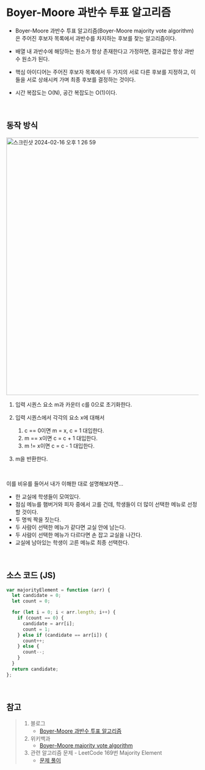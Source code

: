 # Boyer-Moore 과반수 투표 알고리즘

- Boyer-Moore 과반수 투표 알고리즘(Boyer-Moore majority vote algorithm)은 주어진 후보자 목록에서 과반수를 차지하는 후보를 찾는 알고리즘이다.

- 배열 내 과반수에 해당하는 원소가 항상 존재한다고 가정하면, 결과값은 항상 과반수 원소가 된다.

- 핵심 아이디어는 주어진 후보자 목록에서 두 가지의 서로 다른 후보를 지정하고, 이들을 서로 상쇄시켜 가며 최종 후보를 결정하는 것이다.

- 시간 복잡도는 O(N), 공간 복잡도는 O(1)이다.

<br>

## 동작 방식

<img width="674" alt="스크린샷 2024-02-16 오후 1 26 59" src="https://github.com/dawwson/TIL/assets/45624238/a666da06-62c7-4f93-8292-9677e3604005">

1. 입력 시퀀스 요소 m과 카운터 c를 0으로 초기화한다.

2. 입력 시퀀스에서 각각의 요소 x에 대해서

   1. c == 0이면 m = x, c = 1 대입한다.
   2. m == x이면 c = c + 1 대입한다.
   3. m != x이면 c = c - 1 대입한다.

3. m을 반환한다.

<br>

이를 비유를 들어서 내가 이해한 대로 설명해보자면...

- 한 교실에 학생들이 모여있다.
- 점심 메뉴를 햄버거와 피자 중에서 고를 건데, 학생들이 더 많이 선택한 메뉴로 선정할 것이다.
- 두 명씩 짝을 짓는다.
- 두 사람이 선택한 메뉴가 같다면 교실 안에 남는다.
- 두 사람이 선택한 메뉴가 다르다면 손 잡고 교실을 나간다.
- 교실에 남아있는 학생이 고른 메뉴로 최종 선택한다.

<br>

## 소스 코드 (JS)

```js
var majorityElement = function (arr) {
  let candidate = 0;
  let count = 0;

  for (let i = 0; i < arr.length; i++) {
    if (count == 0) {
      candidate = arr[i];
      count = 1;
    } else if (candidate == arr[i]) {
      count++;
    } else {
      count--;
    }
  }
  return candidate;
};
```

<br>

## 참고

> 1. 블로그
>    - [Boyer-Moore 과반수 투표 알고리즘](https://sgc109.github.io/2020/11/30/boyer-moore-majority-vote-algorithm/)
> 2. 위키백과
>    - [Boyer–Moore majority vote algorithm](https://en.wikipedia.org/wiki/Boyer%E2%80%93Moore_majority_vote_algorithm)
> 3. 관련 알고리즘 문제 - LeetCode 169번 Majority Element
>    - [문제 풀이](https://github.com/dawwson/algorithm/blob/main/leetcode/easy/169.%20Majority%20Element.md)
